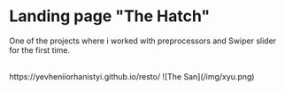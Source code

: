 # Landing page "The Hatch"
<p>One of the projects where i worked with preprocessors and Swiper slider for the first time.</p><br>
https://yevheniiorhanistyi.github.io/resto/
![The San](/img/xyu.png)
